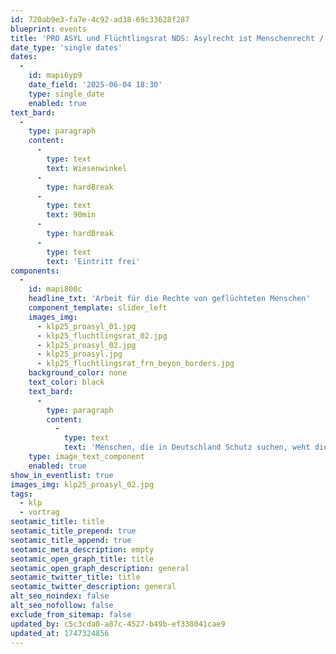 ```yaml
---
id: 720ab9e3-fa7e-4c92-ad38-69c33628f287
blueprint: events
title: 'PRO ASYL und Flüchtlingsrat NDS: Asylrecht ist Menschenrecht / Vortrag'
date_type: 'single dates'
dates:
  -
    id: mapi6yp9
    date_field: '2025-06-04 18:30'
    type: single_date
    enabled: true
text_bard:
  -
    type: paragraph
    content:
      -
        type: text
        text: Wiesenwinkel
      -
        type: hardBreak
      -
        type: text
        text: 90min
      -
        type: hardBreak
      -
        type: text
        text: 'Eintritt frei'
components:
  -
    id: mapi800c
    headline_txt: 'Arbeit für die Rechte von geflüchteten Menschen'
    component_template: slider_left
    images_img:
      - klp25_proasyl_01.jpg
      - klp25_fluchtlingsrat_02.jpg
      - klp25_proasyl_02.jpg
      - klp25_proasyl.jpg
      - klp25_fluchtlingsrat_frn_beyon_borders.jpg
    background_color: none
    text_color: black
    text_bard:
      -
        type: paragraph
        content:
          -
            type: text
            text: 'Menschen, die in Deutschland Schutz suchen, weht dieser Tage ein eisiger Wind von rechts entgegen: Wie nie zuvor weist Deutschland in großem Ausmaß Schutzsuchende an den Grenzen zurück, inhaftiert, schiebt ab. Diejenigen Geflüchteten, die hier sind, erhalten zur „Abschreckung“ sinnlose Bezahlkarten, anderen wird jegliche Unterstützung entzogen - sogar das Dach über dem Kopf. Andrea Kothen von der Bundesorganisation PRO ASYL und Kai Weber vom Flüchtlingsrat Niedersachsen berichten über die Lage Asylsuchender und den Einsatz für Menschenrechte in schwierigen Zeiten.'
    type: image_text_component
    enabled: true
show_in_eventlist: true
images_img: klp25_proasyl_02.jpg
tags:
  - klp
  - vortrag
seotamic_title: title
seotamic_title_prepend: true
seotamic_title_append: true
seotamic_meta_description: empty
seotamic_open_graph_title: title
seotamic_open_graph_description: general
seotamic_twitter_title: title
seotamic_twitter_description: general
alt_seo_noindex: false
alt_seo_nofollow: false
exclude_from_sitemap: false
updated_by: c5c3cda0-a87c-4527-b49b-ef338041cae9
updated_at: 1747324856
---
```

